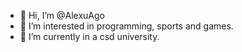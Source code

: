 - 👋 Hi, I’m @AlexuAgo
- 👀 I’m interested in programming, sports and games.
- 🌱 I’m currently in a csd university.


<!---
AlexuAgo/AlexuAgo is a ✨ special ✨ repository because its `README.md` (this file) appears on your GitHub profile.
You can click the Preview link to take a look at your changes.
--->
